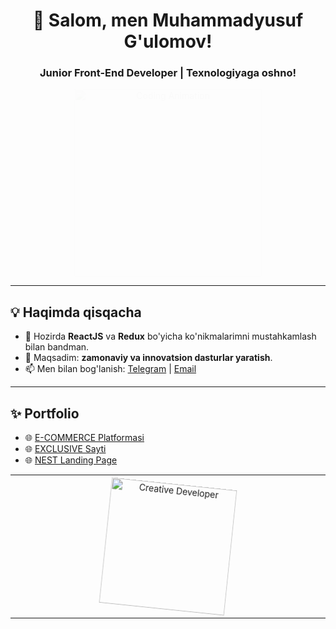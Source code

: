 <h1 align="center">
  <span style="display: inline-block; animation: bounce 1s infinite;">
    👋
  </span> Salom, men Muhammadyusuf G'ulomov!
</h1>

<h3 align="center">Junior Front-End Developer | Texnologiyaga oshno!</h3>

<div align="center" style="animation: fade-in 2s;">
  <img src="https://media.giphy.com/media/13HgwGsXF0aiGY/giphy.gif" width="300" alt="Coding Animation">
</div>

---

## 💡 Haqimda qisqacha
- 🌱 Hozirda **ReactJS** va **Redux** bo'yicha ko'nikmalarimni mustahkamlash bilan bandman.
- 🎯 Maqsadim: **zamonaviy va innovatsion dasturlar yaratish**.
- 📫 Men bilan bog'lanish: [Telegram](https://t.me/muhammadyusufdeveloper) | [Email](mailto:muhammadyusufwork1@gmail.com)

---

## ✨ Portfolio
- 🌐 [E-COMMERCE Platformasi](https://e-commerce-frontend-flame.vercel.app/)
- 🌐 [EXCLUSIVE Sayti](https://imtihon-javascript-wii6.vercel.app/)
- 🌐 [NEST Landing Page](https://reactjs-1-oy-imtihon.vercel.app/)

---

<div align="center" style="animation: rotate-scale 2s infinite;">
  <img src="https://media.giphy.com/media/26tn33aiTi1jkl6H6/giphy.gif" width="200" alt="Creative Developer">
</div>

---

<style>
@keyframes bounce {
  0%, 20%, 50%, 80%, 100% {
    transform: translateY(0);
  }
  40% {
    transform: translateY(-10px);
  }
  60% {
    transform: translateY(-5px);
  }
}

@keyframes fade-in {
  from {
    opacity: 0;
  }
  to {
    opacity: 1;
  }
}

@keyframes rotate-scale {
  0% {
    transform: scale(1) rotate(0);
  }
  50% {
    transform: scale(1.2) rotate(180deg);
  }
  100% {
    transform: scale(1) rotate(360deg);
  }
}
</style>
